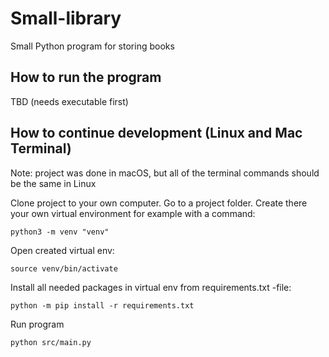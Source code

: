 # Small-library
Small Python program for storing books

## How to run the program
TBD (needs executable first)

## How to continue development (Linux and Mac Terminal)
Note: project was done in macOS, but all of the terminal commands should be the same in Linux

Clone project to your own computer.
Go to a project folder. Create there your own virtual environment for example with a command:
```
python3 -m venv "venv"
```

Open created virtual env:
```
source venv/bin/activate
```

Install all needed packages in virtual env from requirements.txt -file:
```
python -m pip install -r requirements.txt
```

Run program
```
python src/main.py
